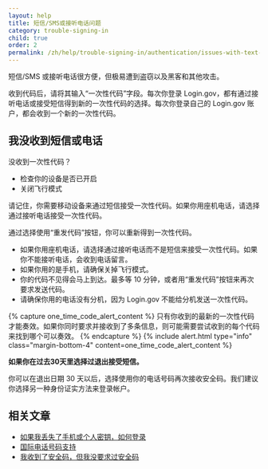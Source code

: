 ```yaml
---
layout: help
title: 短信/SMS或接听电话问题
category: trouble-signing-in
child: true
order: 2
permalink: /zh/help/trouble-signing-in/authentication/issues-with-text-sms-phone-call/
---
```


短信/SMS 或接听电话很方便，但极易遭到盗窃以及黑客和其他攻击。

收到代码后，请将其输入“一次性代码”字段。每次你登录 Login.gov，都有通过接听电话或接受短信得到新的一次性代码的选择。每次你登录自己的 Login.gov 账户，都会收到一个新的一次性代码。

## 我没收到短信或电话

没收到一次性代码？
* 检查你的设备是否已开启
* 关闭飞行模式

请记住，你需要移动设备来通过短信接受一次性代码。如果你用座机电话，请选择通过接听电话接受一次性代码。

通过选择使用“重发代码”按钮，你可以重新得到一次性代码。
* 如果你用座机电话，请选择通过接听电话而不是短信来接受一次性代码。如果你不能接听电话，会收到电话留言。
* 如果你用的是手机，请确保关掉飞行模式。
* 你的代码不见得会马上到达。最多等 10 分钟，或者用“重发代码”按钮来再次要求发送代码。
* 请确保你用的电话没有分机，因为 Login.gov 不能给分机发送一次性代码。

{% capture one_time_code_alert_content %}
只有你收到的最新的一次性代码才能奏效。如果你同时要求并接收到了多条信息，则可能需要尝试收到的每个代码来找到哪个可以奏效。
{% endcapture %}
{% include alert.html type="info" class="margin-bottom-4" content=one_time_code_alert_content %}

**如果你在过去30天里选择过退出接受短信。**

你可以在退出日期 30 天以后，选择使用你的电话号码再次接收安全码。我们建议你选择另一种身份证实方法来登录帐户。


## 相关文章

* [如果我丢失了手机或个人密钥，如何登录](/zh/help/trouble-signing-in/how-to-sign-in/)
* [国际电话号码支持](/zh/help/trouble-signing-in/international-phone-number-support/)
* [我收到了安全码，但我没要求过安全码](/zh/help/fraud-concerns/i-am-receiving-security-codes-that-i-did-not-request/)
